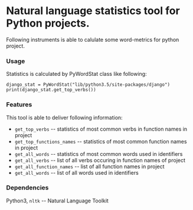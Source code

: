 # Natural language statistics tool for Python projects.
Following instruments is able to calulate some word-metrics for python project.
### Usage
Statistics is calculated by PyWordStat class like following:
```
django_stat = PyWordStat("lib/python3.5/site-packages/django")
print(django_stat.get_top_verbs())
```

### Features
This tool is able to deliver following information:
* `get_top_verbs` -- statistics of most common verbs in function names in project
* `get_top_functions_names` -- statistics of most common function names in project
* `get_all_words` -- statistics of most common words used in identifiers
* `get_all_verbs` -- list of all verbs occuring in function names of project
* `get_all_function_names` -- list of all function names in project
* `get_all_words` -- list of all words used in identifiers

### Dependencies
Python3, `nltk` -- Natural Language Toolkit
